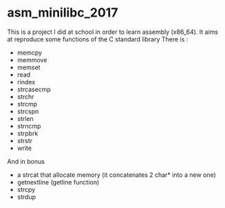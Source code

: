 # asm_minilibc_2017

This is a project I did at school in order to learn assembly (x86_64).
It aims at reproduce some functions of the C standard library
There is :
- memcpy
- memmove
- memset
- read
- rindex
- strcasecmp
- strchr
- strcmp
- strcspn
- strlen
- strncmp
- strpbrk
- strstr
- write

And in bonus
- a strcat that allocate memory (it concatenates 2 char* into a new one)
- getnextline (getline function)
- strcpy
- strdup
